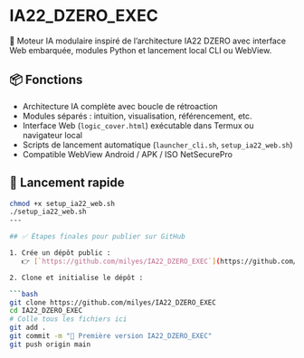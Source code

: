 # IA22_DZERO_EXEC

🧠 Moteur IA modulaire inspiré de l’architecture IA22 DZERO avec interface Web embarquée, modules Python et lancement local CLI ou WebView.

## 📦 Fonctions

- Architecture IA complète avec boucle de rétroaction
- Modules séparés : intuition, visualisation, référencement, etc.
- Interface Web (`logic_cover.html`) exécutable dans Termux ou navigateur local
- Scripts de lancement automatique (`launcher_cli.sh`, `setup_ia22_web.sh`)
- Compatible WebView Android / APK / ISO NetSecurePro

## 🚀 Lancement rapide

```bash
chmod +x setup_ia22_web.sh
./setup_ia22_web.sh
---

## ✅ Étapes finales pour publier sur GitHub

1. Crée un dépôt public :
   👉 [`https://github.com/milyes/IA22_DZERO_EXEC`](https://github.com/milyes/IA22_DZERO_EXEC)

2. Clone et initialise le dépôt :

```bash
git clone https://github.com/milyes/IA22_DZERO_EXEC
cd IA22_DZERO_EXEC
# Colle tous les fichiers ici
git add .
git commit -m "🔁 Première version IA22_DZERO_EXEC"
git push origin main

